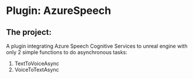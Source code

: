 # Plugin: AzureSpeech
## The project:

A plugin integrating Azure Speech Cognitive Services to unreal engine with only 2 simple functions to do asynchronous tasks: 
1. TextToVoiceAsync
2. VoiceToTextAsync

